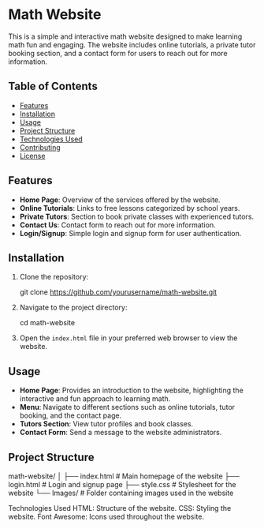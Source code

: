 # Math Website

This is a simple and interactive math website designed to make learning math fun and engaging. The website includes online tutorials, a private tutor booking section, and a contact form for users to reach out for more information.

## Table of Contents

- [Features](#features)
- [Installation](#installation)
- [Usage](#usage)
- [Project Structure](#project-structure)
- [Technologies Used](#technologies-used)
- [Contributing](#contributing)
- [License](#license)



## Features

- **Home Page**: Overview of the services offered by the website.
- **Online Tutorials**: Links to free lessons categorized by school years.
- **Private Tutors**: Section to book private classes with experienced tutors.
- **Contact Us**: Contact form to reach out for more information.
- **Login/Signup**: Simple login and signup form for user authentication.

## Installation

1. Clone the repository:
    
    git clone https://github.com/yourusername/math-website.git
    
2. Navigate to the project directory:
    
    cd math-website
    
3. Open the `index.html` file in your preferred web browser to view the website.

## Usage

- **Home Page**: Provides an introduction to the website, highlighting the interactive and fun approach to learning math.
- **Menu**: Navigate to different sections such as online tutorials, tutor booking, and the contact page.
- **Tutors Section**: View tutor profiles and book classes.
- **Contact Form**: Send a message to the website administrators.

## Project Structure


math-website/
│
├── index.html          # Main homepage of the website
├── login.html          # Login and signup page
├── style.css           # Stylesheet for the website
└── Images/             # Folder containing images used in the website

Technologies Used
HTML: Structure of the website.
CSS: Styling the website.
Font Awesome: Icons used throughout the website.
